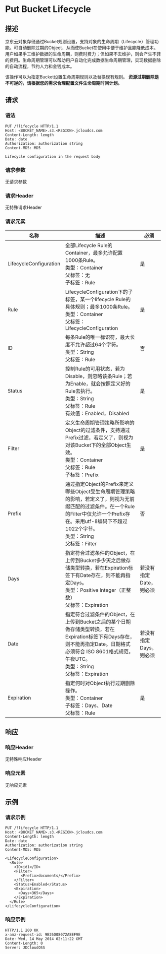 # Put Bucket Lifecycle

## 描述

京东云对象存储通过Bucket规则设置，支持对象的生命周期（Lifecycle）管理功能。可自动删除过期的Object，从而使Bucket在使用中便于维护且能降低成本。用户如果手工维护数据的生命周期，则费时费力；但如果不去维护，则会产生不菲的费用。生命周期管理可以帮助用户自动化完成数据生命周期管理，实现数据删除的自动流程，节约人力和金钱成本。

该操作可以为指定Bucket设置生命周期规则以及替换现有规则。 **资源过期删除是不可逆的，请根据您的需求合理配置文件生命周期时间计划。**

## 请求
### 语法
```
PUT /?lifecycle HTTP/1.1
Host: <BUCKET_NAME>.s3.<REGION>.jcloudcs.com
Content-Length: length
Date: date
Authorization: authorization string
Content-MD5: MD5
 
Lifecycle configuration in the request body
```

### 请求参数

无请求参数

### 请求Header

无特殊请求Header

### 请求元素

名称|描述|必须
---|---|---
LifecycleConfiguration|全部Lifecycle Rule的Container，最多允许配置1000条Rule。<br>类型：Container<br>父标签：无<br>子标签：Rule|是
Rule|LifecycleConfiguration下的子标签，某一个lifecycle Rule的具体规则；最多1000条Rule。<br>类型：Container<br>父标签：LifecycleConfiguration|是
ID|每条Rule的唯一标识符，最大长度不允许超过64个字符。<br>类型：String<br>父标签：Rule|否
Status|控制Rule的可用状态，若为Disable，则忽略该条Rule；若为Enable，就会按照定义好的Rule去执行。<br>类型：String<br>父标签：Rule<br>有效值：Enabled，Disabled|是
Filter|定义生命周期管理策略所影响的Object的过滤条件，支持通过Prefix过滤，若定义了<Filter></Filter>，则视为对该Bucket下的全部Object生效。<br>类型：Container<br>父标签：Rule<br>子标签：Prefix|是
Prefix|通过指定Object的Prefix来定义哪些Object受生命周期管理策略的影响，若定义了<Prefix></Prefix>，则视为无前缀匹配的过滤条件。在一个Rule的Filter中仅允许一个Prefix存在。采用utf-8编码下不超过1022个字节。<br>类型：String<br>父标签：Filter|否
Days|指定符合过滤条件的Object，在上传到Bucket多少天之后做存储类型转换，若在Expiration标签下有Date存在，则不能再指定Days。<br>类型：Positive Integer（正整数）<br>父标签：Expiration|若没有指定Date，则必须
Date|指定符合过滤条件的Object，在上传到Bucket之后的某个日期做存储类型转换，若在Expiration标签下有Days存在，则不能再指定Date。日期格式必须符合 ISO 8601格式规范，午夜UTC。<br>类型：String<br>父标签：Expiration|若没有指定Days，则必须
Expiration|指定何时对Object执行过期删除操作。<br>类型：Container<br>子标签：Days、Date<br>父标签：Rule|是

## 响应
### 响应Header
无特殊响应Header
### 响应元素
无响应元素

## 示例
### 请求示例
```
PUT /?lifecycle HTTP/1.1
Host: <BUCKET_NAME>.s3.<REGION>.jcloudcs.com
Content-Length: length
Date: date
Authorization: authorization string
Content-MD5: MD5

<LifecycleConfiguration>
  <Rule>
    <ID>id1</ID>
    <Filter>
       <Prefix>documents/</Prefix>
    </Filter>
    <Status>Enabled</Status>
    <Expiration>
      <Days>365</Days>
    </Expiration>
  </Rule>
</LifecycleConfiguration>
```
### 响应示例
```
HTTP/1.1 200 OK
x-amz-request-id: 9E26D08072A8EF9E
Date: Wed, 14 May 2014 02:11:22 GMT
Content-Length: 0
Server: JDCloudOSS
```
